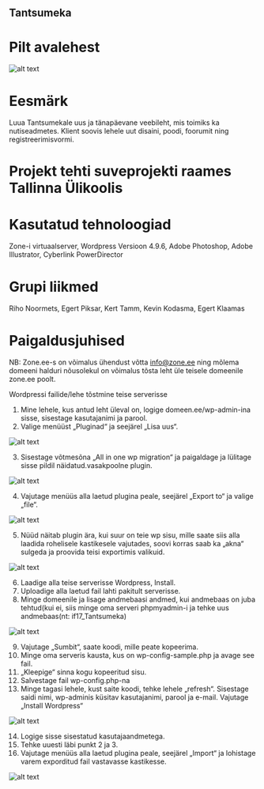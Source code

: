 ## Tantsumeka

# Pilt avalehest
![alt text](Capture.PNG)

# Eesmärk
Luua Tantsumekale uus ja tänapäevane veebileht, mis toimiks ka nutiseadmetes. Klient soovis lehele uut disaini, poodi, foorumit ning registreerimisvormi.

# Projekt tehti suveprojekti raames Tallinna Ülikoolis

# Kasutatud tehnoloogiad
Zone-i virtuaalserver,
Wordpress Versioon 4.9.6,
Adobe Photoshop,
Adobe Illustrator,
Cyberlink PowerDirector

# Grupi liikmed
Riho Noormets, Egert Piksar, Kert Tamm, Kevin Kodasma, Egert Klaamas

# Paigaldusjuhised
NB: Zone.ee-s on võimalus ühendust võtta info@zone.ee ning mõlema domeeni halduri nõusolekul on võimalus tõsta leht üle teisele domeenile zone.ee poolt. 

Wordpressi failide/lehe tõstmine teise serverisse

1.	Mine lehele, kus antud leht üleval on, logige domeen.ee/wp-admin-ina sisse, sisestage kasutajanimi ja parool.
2.	Valige menüüst „Pluginad“ ja seejärel „Lisa uus“.

![alt text](plugina%20lisamine.JPG)

3.	Sisestage võtmesõna „All in one wp migration“ ja paigaldage  ja lülitage sisse pildil näidatud.vasakpoolne plugin.  

![alt text](plugina%20paigaldamine.JPG)

4.	Vajutage menüüs alla laetud plugina peale, seejärel „Export to“ ja valige „file“.  

![alt text](backupi%20allalaadimine.JPG)

5.	Nüüd näitab plugin ära, kui suur on teie wp sisu, mille saate siis alla laadida rohelisele kastikesele vajutades, soovi korras saab ka „akna“ sulgeda ja proovida teisi exportimis valikuid.

![alt text](allalaadimine.JPG)

6.	Laadige alla teise serverisse Wordpress, Install.
7.	Uploadige alla laetud fail lahti pakitult serverisse.
8.	Minge domeenile ja lisage andmebaasi andmed, kui andmebaas on juba tehtud(kui ei, siis minge oma serveri phpmyadmin-i ja tehke uus andmebaas(nt: if17_Tantsumeka) 

![alt text](wordpressi%20seadistamine.JPG)

9.	Vajutage „Sumbit“, saate koodi, mille peate kopeerima.
10.	Minge oma serveris kausta, kus on wp-config-sample.php ja avage see fail.
11.	„Kleepige“ sinna kogu kopeeritud sisu.
12.	Salvestage fail wp-config.php-na
13.	Minge tagasi lehele, kust saite koodi, tehke lehele „refresh“. Sisestage saidi nimi, wp-adminis küsitav kasutajanimi, parool ja e-mail. Vajutage „Install Wordpress“ 

![alt text](lehe%20seadmistamine.JPG)

14.	Logige sisse sisestatud kasutajaandmetega.
15.	Tehke uuesti läbi punkt 2 ja 3.
16.	Vajutage menüüs alla laetud plugina peale, seejärel „Import“ ja lohistage varem exporditud fail vastavasse kastikesse. 

![alt text](importimine.JPG)

